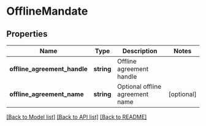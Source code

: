 # OfflineMandate

## Properties
Name | Type | Description | Notes
------------ | ------------- | ------------- | -------------
**offline_agreement_handle** | **string** | Offline agreement handle | 
**offline_agreement_name** | **string** | Optional offline agreement name | [optional] 

[[Back to Model list]](../../README.md#documentation-for-models) [[Back to API list]](../../README.md#documentation-for-api-endpoints) [[Back to README]](../../README.md)

